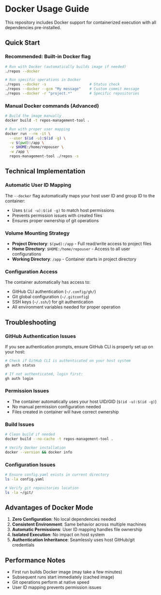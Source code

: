 # Docker Usage Guide

This repository includes Docker support for containerized execution with all dependencies pre-installed.

## Quick Start

### Recommended: Built-in Docker flag
```bash
# Run with Docker (automatically builds image if needed)
./repos --docker

# Run specific operations in Docker
./repos --docker -s                    # Status check
./repos --docker --gcm "My message"    # Custom commit message
./repos --docker -r "project.*"        # Specific repositories
```

### Manual Docker commands (Advanced)
```bash
# Build the image manually
docker build -t repos-management-tool .

# Run with proper user mapping
docker run --rm -it \
  --user $(id -u):$(id -g) \
  -v $(pwd):/app \
  -v $HOME:/home/repouser \
  -w /app \
  repos-management-tool ./repos -s
```

## Technical Implementation

### Automatic User ID Mapping
The `--docker` flag automatically maps your host user ID and group ID to the container:
- Uses `$(id -u):$(id -g)` to match host permissions
- Prevents permission issues with created files
- Ensures proper ownership of git operations

### Volume Mounting Strategy
- **Project Directory**: `$(pwd):/app` - Full read/write access to project files
- **Home Directory**: `$HOME:/home/repouser` - Access to all user configurations
- **Working Directory**: `/app` - Container starts in project directory

### Configuration Access
The container automatically has access to:
- GitHub CLI authentication (`~/.config/gh/`)
- Git global configuration (`~/.gitconfig`)
- SSH keys (`~/.ssh/`) for git authentication
- All environment variables needed for proper operation

## Troubleshooting

### GitHub Authentication Issues

If you see authentication prompts, ensure GitHub CLI is properly set up on your host:

```bash
# Check if GitHub CLI is authenticated on your host system
gh auth status

# If not authenticated, login first:
gh auth login
```

### Permission Issues
- The container automatically uses your host UID/GID (`$(id -u):$(id -g)`)
- No manual permission configuration needed
- Files created in container will have correct ownership

### Build Issues
```bash
# Clean build if needed
docker build --no-cache -t repos-management-tool .

# Verify Docker installation
docker --version && docker info
```

### Configuration Issues
```bash
# Ensure config.yaml exists in current directory
ls -la config.yaml

# Verify git repositories location
ls -la ~/git/
```

## Advantages of Docker Mode

1. **Zero Configuration**: No local dependencies needed
2. **Consistent Environment**: Same behavior across multiple machines  
3. **Automatic Permissions**: User ID mapping handles file ownership
4. **Isolated Execution**: No impact on host system
5. **Authentication Inheritance**: Seamlessly uses host GitHub/git credentials

## Performance Notes

- First run builds Docker image (may take a few minutes)
- Subsequent runs start immediately (cached image)
- Git operations perform at native speed
- User ID mapping prevents permission issues
